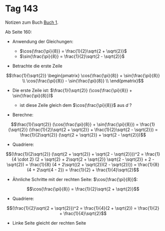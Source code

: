 # Tag 143

Notizen zum Buch [Buch 1](../Buch1.md).

Ab Seite 160:
* Anwendung der Gleichungen:
  - $\cos{\frac{\pi}{8}} = \frac{1}{2}\sqrt{2 + \sqrt{2}}$
  - $\sin{\frac{\pi}{8}} = \frac{1}{2}\sqrt{2 - \sqrt{2}}$

* Betrachte die erste Zeile
```math
\frac{1}{\sqrt{2}}
\begin{pmatrix}
\cos{\frac{\pi}{8}} + \sin{\frac{\pi}{8}} \\
\cos{\frac{\pi}{8}} - \sin{\frac{\pi}{8}} \\
\end{pmatrix}
```

* Die erste Zeile ist: $\frac{1}{\sqrt{2}} (\cos{\frac{\pi}{8}} + \sin{\frac{\pi}{8}})$
  - ist diese Zeile gleich dem $\cos{\frac{\pi}{8}}$ aus $d$ ?

* Berechne:
```math
\frac{1}{\sqrt{2}} (\cos{\frac{\pi}{8}} + \sin{\frac{\pi}{8}})
=
\frac{1}{\sqrt{2}} (\frac{1}{2}\sqrt{2 + \sqrt{2}} + \frac{1}{2}\sqrt{2 - \sqrt{2}})
=
\frac{1}{2\sqrt{2}} (\sqrt{2 + \sqrt{2}} + \sqrt{2 - \sqrt{2}})
```

* Quadriere:
```math
(\frac{1}{2\sqrt{2}} (\sqrt{2 + \sqrt{2}} + \sqrt{2 - \sqrt{2}}))^2
=
\frac{1}{4 \cdot 2} (2 + \sqrt{2} + 2\sqrt{2 + \sqrt{2}} \sqrt{2 - \sqrt{2}} + 2 - \sqrt{2})
=
\frac{1}{8} (4 + 2\sqrt{(2 + \sqrt{2})(2 - \sqrt{2})})
=
\frac{1}{8} (4 + 2\sqrt{4 - 2})
=
\frac{1}{2} + \frac{1}{4}\sqrt{2}
```

* Ähnliche Schritte mit der rechten Seite: $\cos{\frac{\pi}{8}}$:
```math
\cos{\frac{\pi}{8}} = \frac{1}{2}\sqrt{2 + \sqrt{2}}
```

* Quadriere:
```math
(\frac{1}{2}\sqrt{2 + \sqrt{2}})^2
=
\frac{1}{4}(2 + \sqrt{2})
=
\frac{1}{2} + \frac{1}{4}\sqrt{2}
```

* Linke Seite gleicht der rechten Seite
